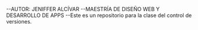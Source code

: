 --AUTOR: JENIFFER ALCÍVAR
--MAESTRÍA DE DISEÑO WEB Y DESARROLLO DE APPS
--Este es un repositorio para la clase del control de versiones.